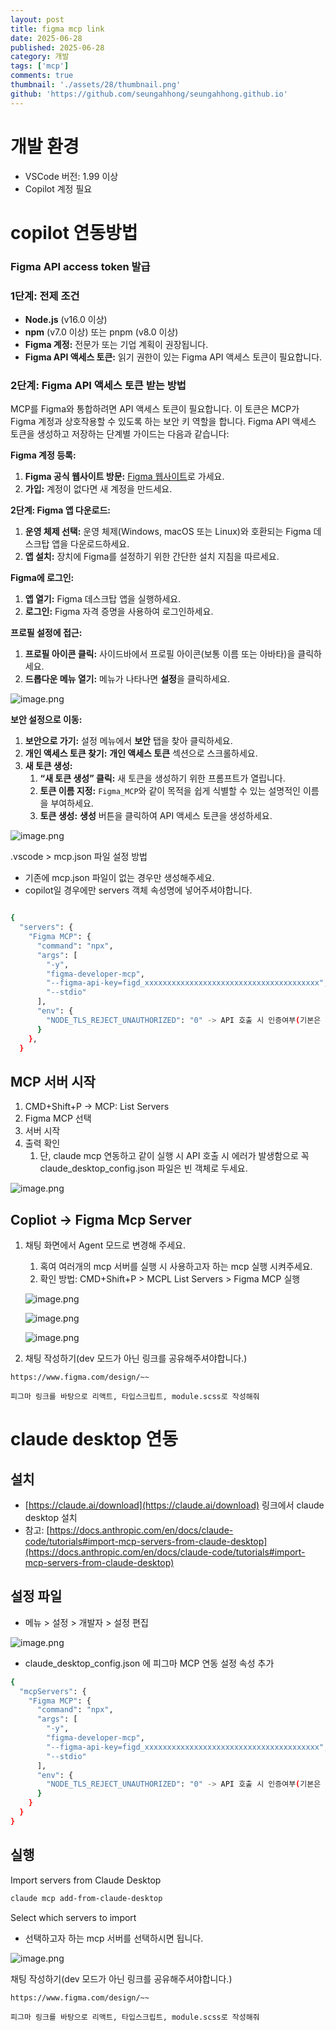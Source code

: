 ```yaml
---
layout: post
title: figma mcp link
date: 2025-06-28
published: 2025-06-28
category: 개발
tags: ['mcp']
comments: true
thumbnail: './assets/28/thumbnail.png'
github: 'https://github.com/seungahhong/seungahhong.github.io'
---
```



# 개발 환경

- VSCode 버전: 1.99 이상
- Copilot 계정 필요

# copilot 연동방법

### Figma API access token 발급

### **1단계: 전제 조건**

- **Node.js** (v16.0 이상)
- **npm** (v7.0 이상) 또는 pnpm (v8.0 이상)
- **Figma 계정:** 전문가 또는 기업 계획이 권장됩니다.
- **Figma API 액세스 토큰:** 읽기 권한이 있는 Figma API 액세스 토큰이 필요합니다.

### **2단계: Figma API 액세스 토큰 받는 방법**

MCP를 Figma와 통합하려면 API 액세스 토큰이 필요합니다. 이 토큰은 MCP가 Figma 계정과 상호작용할 수 있도록 하는 보안 키 역할을 합니다. Figma API 액세스 토큰을 생성하고 저장하는 단계별 가이드는 다음과 같습니다:

**Figma 계정 등록:**

1. **Figma 공식 웹사이트 방문:** [Figma 웹사이트](https://www.figma.com/)로 가세요.
2. **가입:** 계정이 없다면 새 계정을 만드세요.

**2단계: Figma 앱 다운로드:**

1. **운영 체제 선택:** 운영 체제(Windows, macOS 또는 Linux)와 호환되는 Figma 데스크탑 앱을 다운로드하세요.
2. **앱 설치:** 장치에 Figma를 설정하기 위한 간단한 설치 지침을 따르세요.

**Figma에 로그인:**

1. **앱 열기:** Figma 데스크탑 앱을 실행하세요.
2. **로그인:** Figma 자격 증명을 사용하여 로그인하세요.

**프로필 설정에 접근:**

1. **프로필 아이콘 클릭:** 사이드바에서 프로필 아이콘(보통 이름 또는 아바타)을 클릭하세요.
2. **드롭다운 메뉴 열기:** 메뉴가 나타나면 **설정**을 클릭하세요.

![image.png](./assets/28/image0.png)

**보안 설정으로 이동:**

1. **보안으로 가기:** 설정 메뉴에서 **보안** 탭을 찾아 클릭하세요.
2. **개인 액세스 토큰 찾기:** **개인 액세스 토큰** 섹션으로 스크롤하세요.
3. **새 토큰 생성:**
    1. **“새 토큰 생성” 클릭:** 새 토큰을 생성하기 위한 프롬프트가 열립니다.
    2. **토큰 이름 지정:** `Figma_MCP`와 같이 목적을 쉽게 식별할 수 있는 설명적인 이름을 부여하세요.
    3. **토큰 생성:** **생성** 버튼을 클릭하여 API 액세스 토큰을 생성하세요.

![image.png](./assets/28/image1.png)

.vscode > mcp.json 파일 설정 방법

- 기존에 mcp.json 파일이 없는 경우만 생성해주세요.
- copilot일 경우에만 servers 객체 속성명에 넣어주셔야합니다.

```bash

{
  "servers": {
    "Figma MCP": {
      "command": "npx",
      "args": [
        "-y",
        "figma-developer-mcp",
        "--figma-api-key=figd_xxxxxxxxxxxxxxxxxxxxxxxxxxxxxxxxxxxxxxx", -> figma 발급한 키 추가
        "--stdio"
      ],
      "env": {
        "NODE_TLS_REJECT_UNAUTHORIZED": "0" -> API 호출 시 인증여부(기본은 on임으로 꺼주세요. 안그러면 API 호출시 인증에러 발생해요)
      }
    },
  }

```

## MCP 서버 시작

1. CMD+Shift+P → MCP: List Servers
2. Figma MCP 선택
3. 서버 시작
4. 출력 확인
    1. 단, claude mcp 연동하고 같이 실행 시 API 호출 시 에러가 발생함으로 꼭 claude_desktop_config.json 파일은 빈 객체로 두세요.

![image.png](./assets/28/image2.png)

## Copliot → Figma Mcp Server

1. 채팅 화면에서 Agent 모드로 변경해 주세요.
    1. 혹여 여러개의 mcp 서버를 실행 시 사용하고자 하는 mcp 실행 시켜주세요.
    2. 확인 방법: CMD+Shift+P > MCPL List Servers > Figma MCP 실행
    
    ![image.png](./assets/28/image3.png)
    
    ![image.png](./assets/28/image4.png)
    
    ![image.png](./assets/28/image5.png)
    

1. 채팅 작성하기(dev 모드가 아닌 링크를 공유해주셔야합니다.)

```
https://www.figma.com/design/~~

피그마 링크를 바탕으로 리액트, 타입스크립트, module.scss로 작성해줘
```

# claude desktop 연동

## 설치

- [https://claude.ai/download](https://claude.ai/download) 링크에서 claude desktop 설치
- 참고: [https://docs.anthropic.com/en/docs/claude-code/tutorials#import-mcp-servers-from-claude-desktop](https://docs.anthropic.com/en/docs/claude-code/tutorials#import-mcp-servers-from-claude-desktop)

## 설정 파일

- 메뉴 > 설정 > 개발자 > 설정 편집

![image.png](./assets/28/image6.png)

- claude_desktop_config.json 에 피그마 MCP 연동 설정 속성 추가

```bash
{
  "mcpServers": {
    "Figma MCP": {
      "command": "npx",
      "args": [
        "-y",
        "figma-developer-mcp",
        "--figma-api-key=figd_xxxxxxxxxxxxxxxxxxxxxxxxxxxxxxxxxxxxxxx", -> figma 발급한 키 추가
        "--stdio"
      ],
      "env": {
        "NODE_TLS_REJECT_UNAUTHORIZED": "0" -> API 호출 시 인증여부(기본은 on임으로 꺼주세요. 안그러면 API 호출시 인증에러 발생해요)
      }
    }
  }
}

```

## 실행

Import servers from Claude Desktop

```bash
claude mcp add-from-claude-desktop
```

Select which servers to import

- 선택하고자 하는 mcp 서버를 선택하시면 됩니다.

![image.png](./assets/28/image7.png)

채팅 작성하기(dev 모드가 아닌 링크를 공유해주셔야합니다.)

```
https://www.figma.com/design/~~

피그마 링크를 바탕으로 리액트, 타입스크립트, module.scss로 작성해줘
```